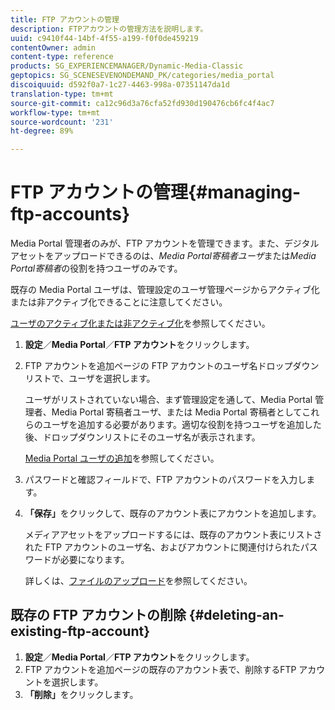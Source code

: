 ```yaml
---
title: FTP アカウントの管理
description: FTPアカウントの管理方法を説明します。
uuid: c9410f44-14bf-4f55-a199-f0f0de459219
contentOwner: admin
content-type: reference
products: SG_EXPERIENCEMANAGER/Dynamic-Media-Classic
geptopics: SG_SCENESEVENONDEMAND_PK/categories/media_portal
discoiquuid: d592f0a7-1c27-4463-998a-07351147da1d
translation-type: tm+mt
source-git-commit: ca12c96d3a76cfa52fd930d190476cb6fc4f4ac7
workflow-type: tm+mt
source-wordcount: '231'
ht-degree: 89%

---
```



# FTP アカウントの管理{#managing-ftp-accounts}

Media Portal 管理者のみが、FTP アカウントを管理できます。また、デジタルアセットをアップロードできるのは、*Media Portal寄稿者ユーザ*または&#x200B;*Media Portal寄稿者*&#x200B;の役割を持つユーザのみです。

既存の Media Portal ユーザは、管理設定のユーザ管理ページからアクティブ化または非アクティブ化できることに注意してください。

[ユーザのアクティブ化または非アクティブ化](administration-setup.md#activating_or_deactivating_users)を参照してください。

1. **設定**／**Media Portal**／**FTP アカウント**&#x200B;をクリックします。
1. FTP アカウントを追加ページの FTP アカウントのユーザ名ドロップダウンリストで、ユーザを選択します。

   ユーザがリストされていない場合、まず管理設定を通して、Media Portal 管理者、Media Portal 寄稿者ユーザ、または Media Portal 寄稿者としてこれらのユーザを追加する必要があります。適切な役割を持つユーザを追加した後、ドロップダウンリストにそのユーザ名が表示されます。

   [Media Portal ユーザの追加](adding-media-portal-users.md#adding_a_media_portal_user)を参照してください。

1. パスワードと確認フィールドで、FTP アカウントのパスワードを入力します。
1. **「保存」**&#x200B;をクリックして、既存のアカウント表にアカウントを追加します。

   メディアアセットをアップロードするには、既存のアカウント表にリストされた FTP アカウントのユーザ名、およびアカウントに関連付けられたパスワードが必要になります。

   詳しくは、[ファイルのアップロード](uploading-files.md#uploading_files)を参照してください。

## 既存の FTP アカウントの削除  {#deleting-an-existing-ftp-account}

1. **設定**／**Media Portal**／**FTP アカウント**&#x200B;をクリックします。
1. FTP アカウントを追加ページの既存のアカウント表で、削除するFTP アカウントを選択します。
1. **「削除」**&#x200B;をクリックします。

